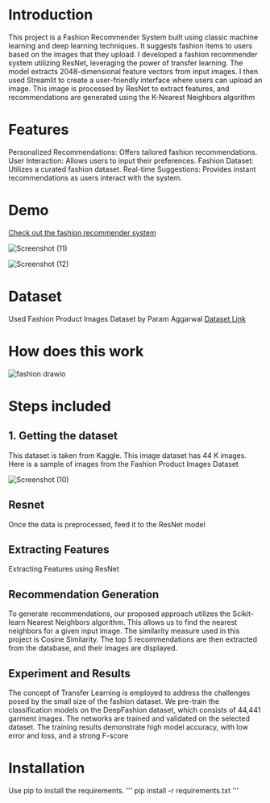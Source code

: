 # Introduction
This project is a Fashion Recommender System built using classic machine learning and deep learning techniques. It suggests fashion items to users based on the images that they upload.
I developed a fashion recommender system utilizing ResNet, leveraging the power of transfer learning. The model extracts 2048-dimensional feature vectors from input images. I then used Streamlit to create a user-friendly interface where users can upload an image. This image is processed by ResNet to extract features, and recommendations are generated using the K-Nearest Neighbors algorithm

# Features
Personalized Recommendations: Offers tailored fashion recommendations.
User Interaction: Allows users to input their preferences.
Fashion Dataset: Utilizes a curated fashion dataset.
Real-time Suggestions: Provides instant recommendations as users interact with the system.

# Demo
[Check out the fashion recommender system](https://huggingface.co/spaces/Manasa1/Fashion_Recommender_System)

![Screenshot (11)](https://github.com/user-attachments/assets/9f4898bb-9c56-450f-a7a3-9840c145cfd0)

![Screenshot (12)](https://github.com/user-attachments/assets/91ff4378-286d-4401-8190-a509098bc21b)

# Dataset
Used Fashion Product Images Dataset by Param Aggarwal
[Dataset Link](https://www.kaggle.com/datasets/paramaggarwal/fashion-product-images-dataset)

# How does this work
![fashion drawio](https://github.com/user-attachments/assets/c3ab142d-79d1-44cc-bcdd-900eec1f3dbb)

# Steps included

## 1. Getting the dataset
This dataset is taken from Kaggle. This image dataset has 44 K images. Here is a sample of images from the Fashion Product Images Dataset

![Screenshot (10)](https://github.com/user-attachments/assets/eeb9ee08-2ca8-4ee5-b5ad-19f9cd20bac2)

## Resnet
Once the data is preprocessed, feed it to the ResNet model

## Extracting Features
Extracting Features using ResNet

## Recommendation Generation

To generate recommendations, our proposed approach utilizes the Scikit-learn Nearest Neighbors algorithm. This allows us to find the nearest neighbors for a given input image. The similarity measure used in this project is Cosine Similarity. The top 5 recommendations are then extracted from the database, and their images are displayed.

## Experiment and Results

The concept of Transfer Learning is employed to address the challenges posed by the small size of the fashion dataset. We pre-train the classification models on the DeepFashion dataset, which consists of 44,441 garment images. The networks are trained and validated on the selected dataset. The training results demonstrate high model accuracy, with low error and loss, and a strong F-score

# Installation
Use pip to install the requirements.
''' pip install -r requirements.txt '''











